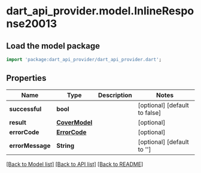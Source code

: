 # dart_api_provider.model.InlineResponse20013

## Load the model package
```dart
import 'package:dart_api_provider/dart_api_provider.dart';
```

## Properties
Name | Type | Description | Notes
------------ | ------------- | ------------- | -------------
**successful** | **bool** |  | [optional] [default to false]
**result** | [**CoverModel**](CoverModel.md) |  | [optional] 
**errorCode** | [**ErrorCode**](ErrorCode.md) |  | [optional] 
**errorMessage** | **String** |  | [optional] [default to '']

[[Back to Model list]](../README.md#documentation-for-models) [[Back to API list]](../README.md#documentation-for-api-endpoints) [[Back to README]](../README.md)


